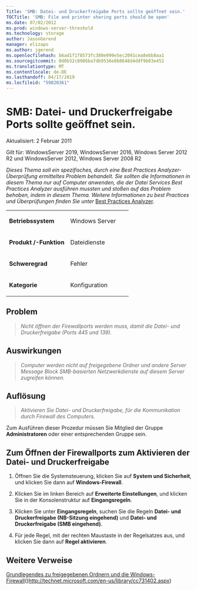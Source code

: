 ```yaml
---
Title: 'SMB: Datei- und Druckerfreigabe Ports sollte geöffnet sein.'
TOCTitle: 'SMB: File and printer sharing ports should be open'
ms.date: 07/02/2012
ms.prod: windows-server-threshold
ms.technology: storage
author: JasonGerend
manager: elizapo
ms.author: jgerend
ms.openlocfilehash: b6ad1f1f8573fc380e999e5ec2091cea8ebb8aa1
ms.sourcegitcommit: 0d0b32c8986ba7db9536e0b8648d4ddf9b03e452
ms.translationtype: MT
ms.contentlocale: de-DE
ms.lasthandoff: 04/17/2019
ms.locfileid: "59820361"
---
```

# <a name="smb-file-and-printer-sharing-ports-should-be-open"></a>SMB: Datei- und Druckerfreigabe Ports sollte geöffnet sein.


Aktualisiert: 2 Februar 2011

Gilt für: WindowsServer 2019, WindowsServer 2016, Windows Server 2012 R2 und WindowsServer 2012, Windows Server 2008 R2

*Dieses Thema soll ein spezifisches, durch eine Best Practices Analyzer-Überprüfung ermitteltes Problem behandelt. Sie sollten die Informationen in diesem Thema nur auf Computer anwenden, die der Datei Services Best Practices Analyzer ausführen mussten und stoßen auf das Problem behoben, indem in diesem Thema. Weitere Informationen zu best Practices und Überprüfungen finden Sie unter* [Best Practices Analyzer](http://go.microsoft.com/fwlink/?linkid=122786%0d%0a).


<table>
<colgroup>
<col style="width: 50%" />
<col style="width: 50%" />
</colgroup>
<tbody>
<tr class="odd">
<td><p><strong>Betriebssystem</strong></p></td>
<td><p>Windows Server</p></td>
</tr>
<tr class="even">
<td><p><strong>Produkt /-Funktion</strong></p></td>
<td><p>Dateidienste</p></td>
</tr>
<tr class="odd">
<td><p><strong>Schweregrad</strong></p></td>
<td><p>Fehler</p></td>
</tr>
<tr class="even">
<td><p><strong>Kategorie</strong></p></td>
<td><p>Konfiguration</p></td>
</tr>
</tbody>
</table>

## <a name="issue"></a>Problem

> *Nicht öffnen der Firewallports werden muss, damit die Datei- und Druckerfreigabe (Ports 445 und 139).*

## <a name="impact"></a>Auswirkungen

> *Computer werden nicht auf freigegebene Ordner und andere Server Message Block SMB-basierten Netzwerkdienste auf diesem Server zugreifen können.*

## <a name="resolution"></a>Auflösung

> *Aktivieren Sie Datei- und Druckerfreigabe, für die Kommunikation durch Firewall des Computers.*

Zum Ausführen dieser Prozedur müssen Sie Mitglied der Gruppe **Administratoren** oder einer entsprechenden Gruppe sein.

## <a name="to-open-the-firewall-ports-to-enable-file-and-printer-sharing"></a>Zum Öffnen der Firewallports zum Aktivieren der Datei- und Druckerfreigabe

1.  Öffnen Sie die Systemsteuerung, klicken Sie auf **System und Sicherheit**, und klicken Sie dann auf **Windows-Firewall**.

2.  Klicken Sie im linken Bereich auf **Erweiterte Einstellungen**, und klicken Sie in der Konsolenstruktur auf **Eingangsregeln**.

3.  Klicken Sie unter **Eingangsregeln**, suchen Sie die Regeln **Datei- und Druckerfreigabe (NB-Sitzung eingehend)** und **Datei- und Druckerfreigabe (SMB eingehend)**.

4.  Für jede Regel, mit der rechten Maustaste in der Regelsatzes aus, und klicken Sie dann auf **Regel aktivieren**.

## <a name="additional-references"></a>Weitere Verweise

[Grundlegendes zu freigegebenen Ordnern und die Windows-Firewall](http://technet.microsoft.com/en-us/library/cc731402.aspx)()http://technet.microsoft.com/en-us/library/cc731402.aspx)

